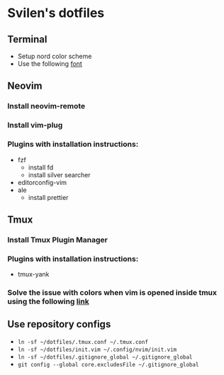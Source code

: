 # Svilen's dotfiles

## Terminal

* Setup nord color scheme
* Use the following [font](https://github.com/belluzj/fantasque-sans)

## Neovim

### Install neovim-remote

### Install vim-plug

### Plugins with installation instructions:

* fzf
  * install fd
  * install silver searcher
* editorconfig-vim
* ale
  * install prettier

## Tmux

### Install Tmux Plugin Manager

### Plugins with installation instructions:

* tmux-yank

### Solve the issue with colors when vim is opened inside tmux using the following [link](http://sunaku.github.io/tmux-24bit-color.html#usage)

## Use repository configs

* ```ln -sf ~/dotfiles/.tmux.conf ~/.tmux.conf```
* ```ln -sf ~/dotfiles/init.vim ~/.config/nvim/init.vim```
* ```ln -sf ~/dotfiles/.gitignore_global ~/.gitignore_global```
* ```git config --global core.excludesFile ~/.gitignore_global```
